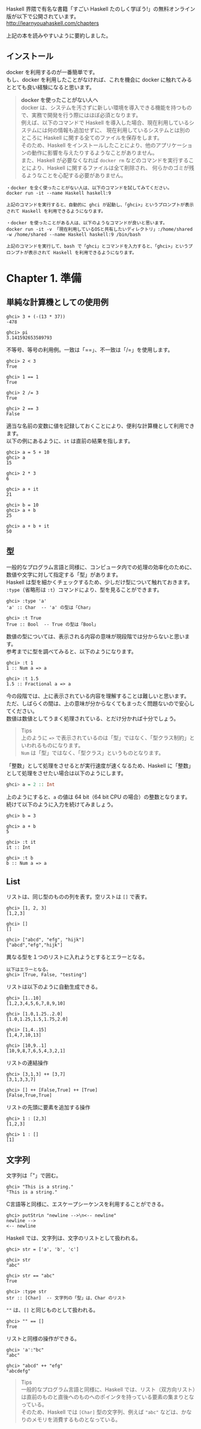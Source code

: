 Haskell 界隈で有名な書籍「すごい Haskell たのしく学ぼう!」の無料オンライン版が以下で公開されています。<br>
http://learnyouahaskell.com/chapters

上記の本を読みやすいように要約しました。

## インストール
docker を利用するのが一番簡単です。<br>
もし、docker を利用したことがなければ、これを機会に docker に触れてみるととても良い経験になると思います。

> **docker を使ったことがない人へ**<br>
> docker は、システムを汚さずに新しい環境を導入できる機能を持つもので、実務で開発を行う際にはほぼ必須となります。<br>
> 例えば、以下のコマンドで Haskell を導入した場合、現在利用しているシステムには何の情報も追加せずに、
> 現在利用しているシステムとは別のところに Haskell に関する全てのファイルを保存をします。<br>
> そのため、Haskell をインストールしたことにより、他のアプリケーションの動作に影響を与えたりするようなことがありません。<br>
> また、Haskell が必要なくなれば `docker rm` などのコマンドを実行することにより、Haskell に関するファイルは全て削除され、
> 何らかのゴミが残るようなことを心配する必要がありません。

```
・docker を全く使ったことがない人は、以下のコマンドを試してみてください。
docker run -it --name Haskell haskell:9

上記のコマンドを実行すると、自動的に ghci が起動し、「ghci>」というプロンプトが表示されて Haskell を利用できるようになります。

・docker を使ったことがある人は、以下のようなコマンドが良いと思います。
docker run -it -v 「現在利用しているOSと共有したいディレクトリ」:/home/shared -w /home/shared --name Haskell haskell:9 /bin/bash

上記のコマンドを実行して、bash で「ghci」とコマンドを入力すると、「ghci>」というプロンプトが表示されて Haskell を利用できるようになります。
```

# Chapter 1. 準備

## 単純な計算機としての使用例
```
ghci> 3 + (-(13 * 37))
-478

ghci> pi
3.141592653589793
```

不等号、等号の利用例。一致は「==」、不一致は「/=」を使用します。
```
ghci> 2 < 3
True

ghci> 1 == 1
True

ghci> 2 /= 3
True

ghci> 2 == 3
False
```

適当な名前の変数に値を記録しておくことにより、便利な計算機として利用できます。<br>
以下の例にあるように、`it` は直前の結果を指します。

```
ghci> a = 5 + 10
ghci> a
15

ghci> 2 * 3
6

ghci> a + it
21

ghci> b = 10
ghci> a + b
25

ghci> a + b + it
50
```

## 型
一般的なプログラム言語と同様に、コンピュータ内での処理の効率化のために、数値や文字に対して指定する「型」があります。<br>
Haskell は型を細かくチェックするため、少しだけ型について触れておきます。<br>
`:type`（省略形は `:t`）コマンドにより、型を見ることができます。

```
ghci> :type 'a'
'a' :: Char  -- 'a' の型は「Char」

ghci> :t True
True :: Bool  -- True の型は「Bool」
```

数値の型については、表示される内容の意味が現段階では分からないと思います。<br>
参考までに型を調べてみると、以下のようになります。
```
ghci> :t 1
1 :: Num a => a

ghci> :t 1.5
1.5 :: Fractional a => a
```

今の段階では、上に表示されている内容を理解することは難しいと思います。<br>
ただ、しばらくの間は、上の意味が分からなくてもまったく問題ないので安心してください。<br>
数値は数値としてうまく処理されている、とだけ分かれば十分でしょう。<br>

> Tips<br>
> 上のように `=>` で表示されているのは「型」ではなく、「型クラス制約」といわれるものになります。<br>
> `Num` は「型」ではなく、「型クラス」というものとなります。

「整数」として処理をさせるとが実行速度が速くなるため、Haskell に「整数」として処理をさせたい場合は以下のようにします。

```Haskell:List_1.hs
ghci> a = 2 :: Int
```
上のようにすると、`a` の値は 64 bit（64 bit CPU の場合）の整数となります。続けて以下のように入力を続けてみましょう。

```
ghci> b = 3

ghci> a + b
5

ghci> :t it
it :: Int

ghci> :t b
b :: Num a => a
```


## List
リストは、同じ型のものの列を表す。空リストは `[]` で表す。
```
ghci> [1, 2, 3]
[1,2,3]

ghci> []
[]

ghci> ["abcd", "efg", "hijk"]
["abcd","efg","hijk"]
```
異なる型を１つのリストに入れようとするとエラーとなる。
```
以下はエラーとなる。
ghci> [True, False, "testing"]
```
リストは以下のように自動生成できる。
```
ghci> [1..10]
[1,2,3,4,5,6,7,8,9,10]

ghci> [1.0,1.25..2.0]
[1.0,1.25,1.5,1.75,2.0]

ghci> [1,4..15]
[1,4,7,10,13]

ghci> [10,9..1]
[10,9,8,7,6,5,4,3,2,1]
```
リストの連結操作
```
ghci> [3,1,3] ++ [3,7]
[3,1,3,3,7]

ghci> [] ++ [False,True] ++ [True]
[False,True,True]
```
リストの先頭に要素を追加する操作
```
ghci> 1 : [2,3]
[1,2,3]

ghci> 1 : []
[1]
```

## 文字列
文字列は「"」で囲む。
```
ghci> "This is a string."
"This is a string."
```
C言語等と同様に、エスケープシーケンスを利用することができる。
```
ghci> putStrLn "newline -->\n<-- newline"
newline -->
<-- newline
```

Haskell では、文字列は、文字のリストとして扱われる。
```
ghci> str = ['a', 'b', 'c']

ghci> str
"abc"

ghci> str == "abc"
True

ghci> :type str
str :: [Char]  -- 文字列の「型」は、Char のリスト
```

`""` は、`[]` と同じものとして扱われる。
```
ghci> "" == []
True
```
リストと同様の操作ができる。
```
ghci> 'a':"bc"
"abc"

ghci> "abcd" ++ "efg"
"abcdefg"
```

> Tips<br>
> 一般的なプログラム言語と同様に、Haskell では、リスト（双方向リスト）は直前のものと直後へのものへのポインタを持っている要素の集まりとなっている。<br>
> そのため、Haskell では `[Char]` 型の文字列、例えば `"abc"` などは、かなりのメモリを消費するものとなっている。

